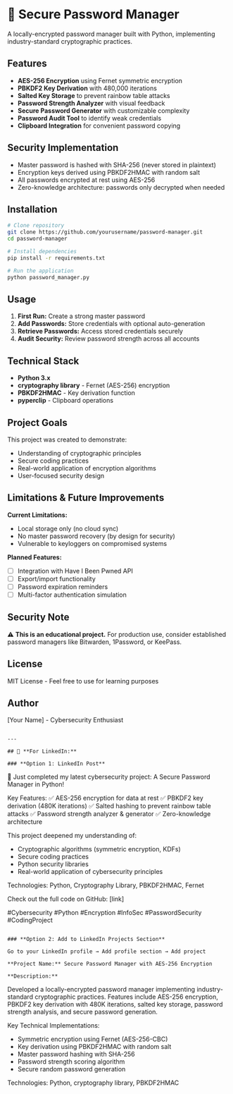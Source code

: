 # 🔐 Secure Password Manager

A locally-encrypted password manager built with Python, implementing industry-standard cryptographic practices.

## Features

- **AES-256 Encryption** using Fernet symmetric encryption
- **PBKDF2 Key Derivation** with 480,000 iterations
- **Salted Key Storage** to prevent rainbow table attacks
- **Password Strength Analyzer** with visual feedback
- **Secure Password Generator** with customizable complexity
- **Password Audit Tool** to identify weak credentials
- **Clipboard Integration** for convenient password copying

## Security Implementation

- Master password is hashed with SHA-256 (never stored in plaintext)
- Encryption keys derived using PBKDF2HMAC with random salt
- All passwords encrypted at rest using AES-256
- Zero-knowledge architecture: passwords only decrypted when needed

## Installation
```bash
# Clone repository
git clone https://github.com/yourusername/password-manager.git
cd password-manager

# Install dependencies
pip install -r requirements.txt

# Run the application
python password_manager.py
```

## Usage

1. **First Run:** Create a strong master password
2. **Add Passwords:** Store credentials with optional auto-generation
3. **Retrieve Passwords:** Access stored credentials securely
4. **Audit Security:** Review password strength across all accounts

## Technical Stack

- **Python 3.x**
- **cryptography library** - Fernet (AES-256) encryption
- **PBKDF2HMAC** - Key derivation function
- **pyperclip** - Clipboard operations

## Project Goals

This project was created to demonstrate:
- Understanding of cryptographic principles
- Secure coding practices
- Real-world application of encryption algorithms
- User-focused security design

## Limitations & Future Improvements

**Current Limitations:**
- Local storage only (no cloud sync)
- No master password recovery (by design for security)
- Vulnerable to keyloggers on compromised systems

**Planned Features:**
- [ ] Integration with Have I Been Pwned API
- [ ] Export/import functionality
- [ ] Password expiration reminders
- [ ] Multi-factor authentication simulation

## Security Note

⚠️ **This is an educational project.** For production use, consider established password managers like Bitwarden, 1Password, or KeePass.

## License

MIT License - Feel free to use for learning purposes

## Author

[Your Name] - Cybersecurity Enthusiast
```

---

## 💼 **For LinkedIn:**

### **Option 1: LinkedIn Post**
```
🔐 Just completed my latest cybersecurity project: A Secure Password Manager in Python!

Key Features:
✅ AES-256 encryption for data at rest
✅ PBKDF2 key derivation (480K iterations)
✅ Salted hashing to prevent rainbow table attacks
✅ Password strength analyzer & generator
✅ Zero-knowledge architecture

This project deepened my understanding of:
- Cryptographic algorithms (symmetric encryption, KDFs)
- Secure coding practices
- Python security libraries
- Real-world application of cybersecurity principles

Technologies: Python, Cryptography Library, PBKDF2HMAC, Fernet

Check out the full code on GitHub: [link]

#Cybersecurity #Python #Encryption #InfoSec #PasswordSecurity #CodingProject
```

### **Option 2: Add to LinkedIn Projects Section**

Go to your LinkedIn profile → Add profile section → Add project

**Project Name:** Secure Password Manager with AES-256 Encryption

**Description:**
```
Developed a locally-encrypted password manager implementing industry-standard cryptographic practices. Features include AES-256 encryption, PBKDF2 key derivation with 480K iterations, salted key storage, password strength analysis, and secure password generation.

Key Technical Implementations:
- Symmetric encryption using Fernet (AES-256-CBC)
- Key derivation using PBKDF2HMAC with random salt
- Master password hashing with SHA-256
- Password strength scoring algorithm
- Secure random password generation

Technologies: Python, cryptography library, PBKDF2HMAC

